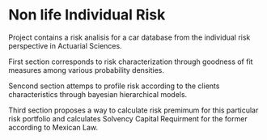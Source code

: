 # Non life Individual Risk 

Project contains a risk analisis for a car database from the individual risk perspective in Actuarial Sciences.

First section corresponds to risk characterization through goodness of fit measures among various probability densities.

Sencond section attemps to profile risk according to the clients characteristics through bayesian hierarchical models.

Third section proposes a way to calculate risk premimum for this particular risk portfolio and calculates Solvency Capital Requirment for the former according to Mexican Law.

